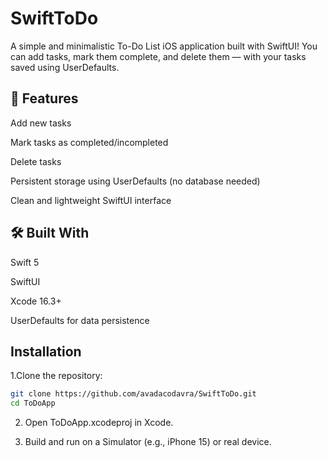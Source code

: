 # SwiftToDo
A simple and minimalistic To-Do List iOS application built with SwiftUI!
You can add tasks, mark them complete, and delete them — with your tasks saved using UserDefaults.

## 📱 Features
Add new tasks

Mark tasks as completed/incompleted

Delete tasks

Persistent storage using UserDefaults (no database needed)

Clean and lightweight SwiftUI interface

## 🛠️ Built With
Swift 5

SwiftUI

Xcode 16.3+

UserDefaults for data persistence

## Installation

1.Clone the repository:
```bash
git clone https://github.com/avadacodavra/SwiftToDo.git
cd ToDoApp
```

2. Open ToDoApp.xcodeproj in Xcode.

3. Build and run on a Simulator (e.g., iPhone 15) or real device.

